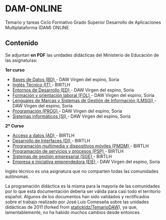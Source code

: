 # DAM-ONLINE
Temario y tareas Ciclo Formativo Grado Superior Desarrollo de Aplicaciones Multiplataforma (DAM) ONLINE

## Contenido
Se adjuntan  **en PDF**  las unidades didácticas del Ministerio de Educación de las asignaturas:

**1er curso**
- [Bases de Datos (BD) ](./BD) - DAW Virgen del espino, Soria
- [Inglés Técnico (IT) ](./IT)- BIRTLH
- [Entornos de Desarrollo (ED) ](./ed)- DAW Virgen del espino, Soria
- [Formación y orientación laboral (FOL) ](./FOL)- DAW Virgen del espino, Soria
- [Lenguajes de Marcas y Sistemas de Gestión de Información (LMSGI) ](./LMSGI)- DAW Virgen del espino, Soria
- [Programación (PROG) ](./PROG)- DAW Virgen del espino, Soria
- [Sistemas informáticos (SI) ](./SI)- DAW Virgen del espino, Soria

**2º Curso**
- [Acceso a datos (AD) ](./AD)- BIRTLH
- [Desarrollo de Interfaces (DI) ](./DI)- BIRTLH
- [Programación multimedia y dispositivos móviles (PMDM) ](./PMDM)- BIRTLH
- [Programación de servicios y procesos (PSP) ](./PSP)- BIRTLH
- [Sistemas de gestión empresarial (SGE) ](./SGE)- BIRTLH
- [Empresa e iniciativa emprendedora (EIE) ](./EIE)- DAW Virgen del espino, Soria


Inglés técnico es una asignatura que no comparten todas las comunidades autónomas.

La programación didáctica es la misma para la mayoría de las comunidades por lo que esta documentación debería ser válida para casi todo el territorio español.
Algunos de los documentos han sido validados y rectificados sobre el trabajo realizado por José Luis Comesaña sobre las unidades didácticas de 2011 (forked from [statickidz/TemarioDAW](https://github.com/statickidz/TemarioDAW)), ya que, lamentablemente, no ha habido muchos cambios desde entonces

